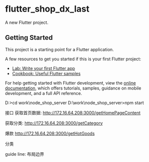 # flutter_shop_dx_last

A new Flutter project.

## Getting Started

This project is a starting point for a Flutter application.

A few resources to get you started if this is your first Flutter project:

- [Lab: Write your first Flutter app](https://docs.flutter.dev/get-started/codelab)
- [Cookbook: Useful Flutter samples](https://docs.flutter.dev/cookbook)

For help getting started with Flutter development, view the
[online documentation](https://docs.flutter.dev/), which offers tutorials,
samples, guidance on mobile development, and a full API reference.


D:\>cd work\node_shop_server
D:\work\node_shop_server>npm start


接口
获取首页数据:
http://172.16.64.208:3000/getHomePageContent

获取分类:
http://172.16.64.208:3000/getCategory

爆款
http://172.16.64.208:3000/getHotGoods

分类

guide line: 布局边界